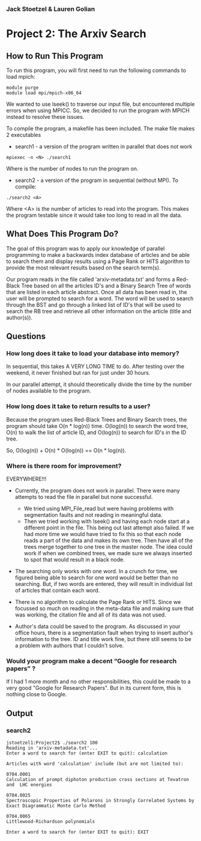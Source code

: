### Jack Stoetzel & Lauren Golian
# Project 2: The Arxiv Search

## How to Run This Program

To run this program, you will first need to run the following commands to load mpich:

````
module purge
module load mpi/mpich-x86_64
````
We wanted to use lseek() to traverse our input file, but encountered multiple errors when using MPICC.
So, we decided to run the program with MPICH instead to resolve these issues.

To compile the program, a makefile has been included. The make file makes 2 executables
  
   * search1 - a version of the program written in parallel that does not work
  ````
  mpiexec -n <N> ./search1
  ````
  Where <N> is the number of nodes to run the program on.
  
  * search2 - a version of the program in sequential (without MPI). To compile:
  ````
  ./search2 <A>
  ````
  Where \<A\> is the number of articles to read into the program. 
  This makes the program testable since it would take too long to read in all the data.
  

## What Does This Program Do?

The goal of this program was to apply our knowledge of parallel programming to make a backwards index database of articles 
and be able to search them and display results using a Page Rank or HITS algorithm to provide the most relevant results 
based on the search term(s).

Our program reads in the file called 'arxiv-metadata.txt' and forms a Red-Black Tree based on all the articles ID's
and a Binary Search Tree of words that are listed in each article abstract. 
Once all data has been read in, the user will be prompted to search for a word. 
The word will be used to search through the BST and go through a linked list of ID's 
that will be used to search the RB tree and retrieve all other information on the article (title and author(s)).

## Questions

### How long does it take to load your database into memory?

In sequential, this takes A VERY LONG TIME to do. 
After testing over the weekend, it never finished but ran for just under 30 hours. 

In our parallel attempt, it should theoretically divide the time by the number of nodes available to the program.

### How long does it take to return results to a user?

Because the program uses Red-Black Trees and Binary Search trees, the program should take O(n * log(n)) time.
O(log(n)) to search the word tree, O(n) to walk the list of article ID, and O(log(n)) to search for ID's in the ID tree.

So, O(log(n)) + O(n) * O(log(n)) == O(n * log(n)).

### Where is there room for improvement?

EVERYWHERE!!!

* Currently, the program does not work in parallel. 
  There were many attempts to read the file in parallel but none successful. 
    * We tried using MPI_File_read but were having problems with segmentation faults and not reading in meaningful data. 
    * Then we tried working with lseek() and having each node start at a different point in the file. 
    This being out last attempt also failed. 
    If we had more time we would have tried to fix this so that each node reads a part of the data and makes its own tree. 
    Then have all of the trees merge together to one tree in the master node. 
    The idea could work if when we combined trees, we made sure we always inserted to spot that would result in a black node. 

* The searching only works with one word. 
In a crunch for time, we figured being able to search for one word would be better than no searching. 
But, if two words are entered, they will result in individual list of articles that contain each word.

* There is no algorithm to calculate the Page Rank or HITS.
Since we focussed so much on reading in the meta-data file and making sure that was working, 
the citation file and all of its data was not used. 

* Author's data could be saved to the program.
As discussed in your office hours, there is a segmentation fault when trying to insert author's information to the tree.
ID and title work fine, but there still seems to be a problem with authors that I couldn't solve.

### Would your program make a decent “Google for research papers” ?

If I had 1 more month and no other responsibilities, this could be made to a very good "Google for Research Papers". 
But in its current form, this is nothing close to Google.

## Output

### search2
````
jstoetzel1:Project2$ ./search2 100
Reading in 'arxiv-metadata.txt'...
Enter a word to search for (enter EXIT to quit): calculation

Articles with word 'calculation' include (but are not limited to): 

0704.0001 
Calculation of prompt diphoton production cross sections at Tevatron and  LHC energies 

0704.0025 
Spectroscopic Properties of Polarons in Strongly Correlated Systems by  Exact Diagrammatic Monte Carlo Method 

0704.0065 
Littlewood-Richardson polynomials

Enter a word to search for (enter EXIT to quit): EXIT
````
